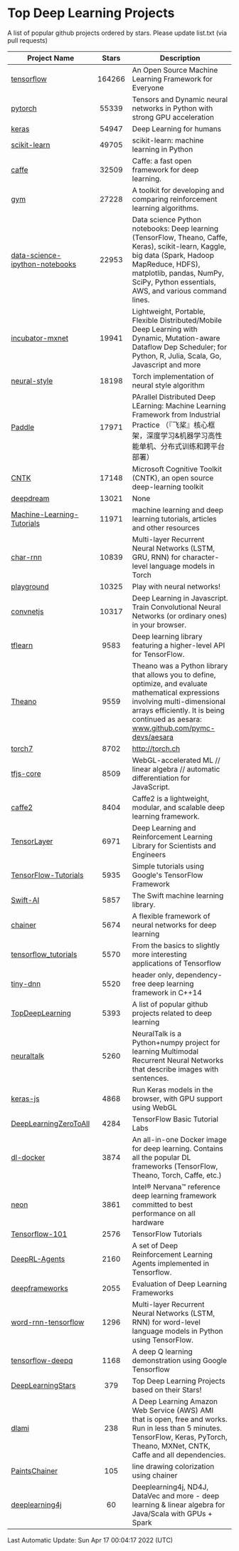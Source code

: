 # Top Deep Learning Projects
A list of popular github projects ordered by stars.
Please update list.txt (via pull requests)

|Project Name| Stars | Description |
| ---------- |:-----:| ----------- |
| [tensorflow](https://github.com/tensorflow/tensorflow) | 164266 | An Open Source Machine Learning Framework for Everyone |
| [pytorch](https://github.com/pytorch/pytorch) | 55339 | Tensors and Dynamic neural networks in Python with strong GPU acceleration |
| [keras](https://github.com/keras-team/keras) | 54947 | Deep Learning for humans |
| [scikit-learn](https://github.com/scikit-learn/scikit-learn) | 49705 | scikit-learn: machine learning in Python |
| [caffe](https://github.com/BVLC/caffe) | 32509 | Caffe: a fast open framework for deep learning. |
| [gym](https://github.com/openai/gym) | 27228 | A toolkit for developing and comparing reinforcement learning algorithms. |
| [data-science-ipython-notebooks](https://github.com/donnemartin/data-science-ipython-notebooks) | 22953 | Data science Python notebooks: Deep learning (TensorFlow, Theano, Caffe, Keras), scikit-learn, Kaggle, big data (Spark, Hadoop MapReduce, HDFS), matplotlib, pandas, NumPy, SciPy, Python essentials, AWS, and various command lines. |
| [incubator-mxnet](https://github.com/apache/incubator-mxnet) | 19941 | Lightweight, Portable, Flexible Distributed/Mobile Deep Learning with Dynamic, Mutation-aware Dataflow Dep Scheduler; for Python, R, Julia, Scala, Go, Javascript and more |
| [neural-style](https://github.com/jcjohnson/neural-style) | 18198 | Torch implementation of neural style algorithm |
| [Paddle](https://github.com/PaddlePaddle/Paddle) | 17971 | PArallel Distributed Deep LEarning: Machine Learning Framework from Industrial Practice （『飞桨』核心框架，深度学习&机器学习高性能单机、分布式训练和跨平台部署） |
| [CNTK](https://github.com/microsoft/CNTK) | 17148 | Microsoft Cognitive Toolkit (CNTK), an open source deep-learning toolkit |
| [deepdream](https://github.com/google/deepdream) | 13021 | None |
| [Machine-Learning-Tutorials](https://github.com/ujjwalkarn/Machine-Learning-Tutorials) | 11971 | machine learning and deep learning tutorials, articles and other resources  |
| [char-rnn](https://github.com/karpathy/char-rnn) | 10839 | Multi-layer Recurrent Neural Networks (LSTM, GRU, RNN) for character-level language models in Torch |
| [playground](https://github.com/tensorflow/playground) | 10325 | Play with neural networks! |
| [convnetjs](https://github.com/karpathy/convnetjs) | 10317 | Deep Learning in Javascript. Train Convolutional Neural Networks (or ordinary ones) in your browser. |
| [tflearn](https://github.com/tflearn/tflearn) | 9583 | Deep learning library featuring a higher-level API for TensorFlow. |
| [Theano](https://github.com/Theano/Theano) | 9559 | Theano was a Python library that allows you to define, optimize, and evaluate mathematical expressions involving multi-dimensional arrays efficiently. It is being continued as aesara: www.github.com/pymc-devs/aesara |
| [torch7](https://github.com/torch/torch7) | 8702 | http://torch.ch |
| [tfjs-core](https://github.com/tensorflow/tfjs-core) | 8509 | WebGL-accelerated ML // linear algebra // automatic differentiation for JavaScript. |
| [caffe2](https://github.com/facebookarchive/caffe2) | 8404 | Caffe2 is a lightweight, modular, and scalable deep learning framework. |
| [TensorLayer](https://github.com/tensorlayer/TensorLayer) | 6971 | Deep Learning and Reinforcement Learning Library for Scientists and Engineers  |
| [TensorFlow-Tutorials](https://github.com/nlintz/TensorFlow-Tutorials) | 5935 | Simple tutorials using Google's TensorFlow Framework |
| [Swift-AI](https://github.com/Swift-AI/Swift-AI) | 5857 | The Swift machine learning library. |
| [chainer](https://github.com/chainer/chainer) | 5674 | A flexible framework of neural networks for deep learning |
| [tensorflow_tutorials](https://github.com/pkmital/tensorflow_tutorials) | 5570 | From the basics to slightly more interesting applications of Tensorflow |
| [tiny-dnn](https://github.com/tiny-dnn/tiny-dnn) | 5520 | header only, dependency-free deep learning framework in C++14 |
| [TopDeepLearning](https://github.com/aymericdamien/TopDeepLearning) | 5393 | A list of popular github projects related to deep learning |
| [neuraltalk](https://github.com/karpathy/neuraltalk) | 5260 | NeuralTalk is a Python+numpy project for learning Multimodal Recurrent Neural Networks that describe images with sentences. |
| [keras-js](https://github.com/transcranial/keras-js) | 4868 | Run Keras models in the browser, with GPU support using WebGL |
| [DeepLearningZeroToAll](https://github.com/hunkim/DeepLearningZeroToAll) | 4284 | TensorFlow Basic Tutorial Labs |
| [dl-docker](https://github.com/floydhub/dl-docker) | 3874 | An all-in-one Docker image for deep learning. Contains all the popular DL frameworks (TensorFlow, Theano, Torch, Caffe, etc.) |
| [neon](https://github.com/NervanaSystems/neon) | 3861 | Intel® Nervana™ reference deep learning framework committed to best performance on all hardware |
| [Tensorflow-101](https://github.com/sjchoi86/Tensorflow-101) | 2576 | TensorFlow Tutorials |
| [DeepRL-Agents](https://github.com/awjuliani/DeepRL-Agents) | 2160 | A set of Deep Reinforcement Learning Agents implemented in Tensorflow. |
| [deepframeworks](https://github.com/zer0n/deepframeworks) | 2055 | Evaluation of Deep Learning Frameworks |
| [word-rnn-tensorflow](https://github.com/hunkim/word-rnn-tensorflow) | 1296 | Multi-layer Recurrent Neural Networks (LSTM, RNN) for word-level language models in Python using TensorFlow. |
| [tensorflow-deepq](https://github.com/siemanko/tensorflow-deepq) | 1168 | A deep Q learning demonstration using Google Tensorflow |
| [DeepLearningStars](https://github.com/hunkim/DeepLearningStars) | 379 | Top Deep Learning Projects based on their Stars! |
| [dlami](https://github.com/ritchieng/dlami) | 238 | A Deep Learning Amazon Web Service (AWS) AMI that is open, free and works. Run in less than 5 minutes. TensorFlow, Keras, PyTorch, Theano, MXNet, CNTK, Caffe and all dependencies. |
| [PaintsChainer](https://github.com/taizan/PaintsChainer) | 105 | line drawing colorization using chainer |
| [deeplearning4j](https://github.com/deeplearning4j/deeplearning4j) | 60 | Deeplearning4j, ND4J, DataVec and more - deep learning & linear algebra for Java/Scala with GPUs + Spark |

Last Automatic Update: Sun Apr 17 00:04:17 2022 (UTC)
